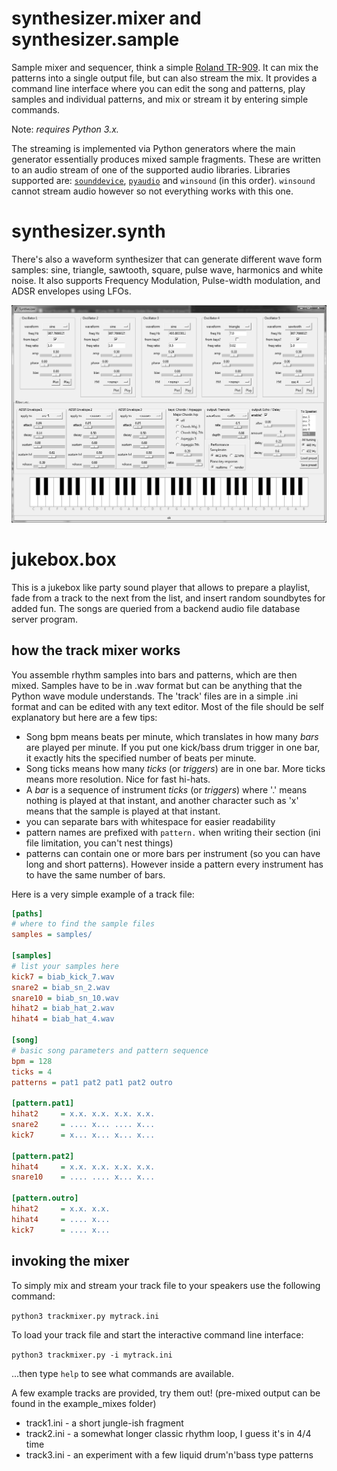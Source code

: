 # synthesizer.mixer and synthesizer.sample

Sample mixer and sequencer, think a simple [Roland TR-909](https://en.wikipedia.org/wiki/Roland_TR-909).
It can mix the patterns into a single output file, but can also stream the mix.
It provides a command line interface where you can edit the song and patterns,
play samples and individual patterns, and mix or stream it by entering simple commands.

Note: *requires Python 3.x.*


The streaming is implemented via Python generators where the main generator essentially produces mixed sample fragments.
These are written to an audio stream of one of the supported audio libraries.
Libraries supported are: [``sounddevice``](http://python-sounddevice.readthedocs.io/),
[``pyaudio``](http://people.csail.mit.edu/hubert/pyaudio/) and ``winsound`` (in this order). 
``winsound`` cannot stream audio however so not everything works with this one.

# synthesizer.synth

There's also a waveform synthesizer that can generate different wave form samples:
sine, triangle, sawtooth, square, pulse wave, harmonics and white noise.
It also supports Frequency Modulation, Pulse-width modulation, and ADSR envelopes using LFOs.

![Synth GUI screenshot](./screenshot.png?raw=true "Screenshot of the Synth GUI")

# jukebox.box

This is a jukebox like party sound player that allows to prepare a playlist,
fade from a track to the next from the list, and insert random soundbytes for added fun.
The songs are queried from a backend audio file database server program.
 

## how the track mixer works

You assemble rhythm samples into bars and patterns, which are then mixed.
Samples have to be in .wav format but can be anything that the Python wave module understands. 
The 'track' files are in a simple .ini format and can be edited with any text editor.
Most of the file should be self explanatory but here are a few tips:

- Song bpm means beats per minute, which translates in how many *bars* are played per minute.
  If you put one kick/bass drum trigger in one bar, it exactly hits the specified number of beats per minute.
- Song ticks means how many *ticks* (or *triggers*) are in one bar. More ticks means more resolution. Nice for fast hi-hats.
- A *bar* is a sequence of instrument *ticks* (or *triggers*) where '.' means nothing is played at that instant,
  and another character such as 'x' means that the sample is played at that instant.
- you can separate bars with whitespace for easier readability
- pattern names are prefixed with ``pattern.`` when writing their section (ini file limitation, you can't nest things)
- patterns can contain one or more bars per instrument (so you can have long and short patterns). However inside
  a pattern every instrument has to have the same number of bars.
  

Here is a very simple example of a track file:

```ini
[paths]
# where to find the sample files
samples = samples/

[samples]
# list your samples here
kick7 = biab_kick_7.wav
snare2 = biab_sn_2.wav
snare10 = biab_sn_10.wav
hihat2 = biab_hat_2.wav
hihat4 = biab_hat_4.wav

[song]
# basic song parameters and pattern sequence
bpm = 128
ticks = 4
patterns = pat1 pat2 pat1 pat2 outro

[pattern.pat1]
hihat2     = x.x. x.x. x.x. x.x.
snare2     = .... x... .... x...
kick7      = x... x... x... x...

[pattern.pat2]
hihat4     = x.x. x.x. x.x. x.x.
snare10    = .... .... x... x...

[pattern.outro]
hihat2     = x.x. x.x. 
hihat4     = .... x...
kick7      = .... x...
```

## invoking the mixer

To simply mix and stream your track file to your speakers use the following command:

``python3 trackmixer.py mytrack.ini``

To load your track file and start the interactive command line interface:

``python3 trackmixer.py -i mytrack.ini``

...then type ``help`` to see what commands are available.

A few example tracks are provided, try them out!  (pre-mixed output can be found in the example_mixes folder)

- track1.ini  - a short jungle-ish fragment
- track2.ini  - a somewhat longer classic rhythm loop, I guess it's in 4/4 time
- track3.ini  - an experiment with a few liquid drum'n'bass type patterns

